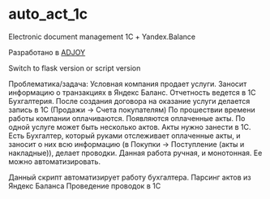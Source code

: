# auto_act_1c
Electronic document management 1С + Yandex.Balance

Разработано в [ADJOY](https://adjoy.ru/)

Switch to flask version or script version

Проблематика/задача: Условная компания продает услуги. Заносит информацию о транзакциях в Яндекс Баланс. 
Отчетность ведется в 1С Бухгалтерия. После создания договора на оказание услуги делается запись в 1С (Продажи -> Счета покупателям) 
По прошествии времени работы компании оплачиваются. Появляются оплаченные акты. По одной услуге может быть несколько актов. Акты нужно занести в 1С. Есть Бухгалтер, который руками отслеживает оплаченные акты, и заносит о них всю информацию (в Покупки -> Поступление (акты и накладные)), делает проводки. Данная работа ручная, и монотонная. Ее можно автоматизировать.

Данный скрипт автоматизирует работу бухгалтера.
Парсинг актов из Яндекс Баланса
Проведение проводок в 1С

